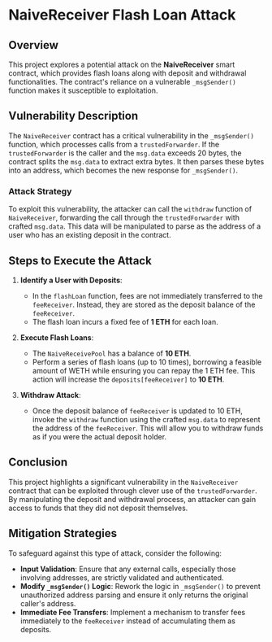 # NaiveReceiver Flash Loan Attack

## Overview

This project explores a potential attack on the **NaiveReceiver** smart contract, which provides flash loans along with deposit and withdrawal functionalities. The contract's reliance on a vulnerable `_msgSender()` function makes it susceptible to exploitation.

## Vulnerability Description

The `NaiveReceiver` contract has a critical vulnerability in the `_msgSender()` function, which processes calls from a `trustedForwarder`. If the `trustedForwarder` is the caller and the `msg.data` exceeds 20 bytes, the contract splits the `msg.data` to extract extra bytes. It then parses these bytes into an address, which becomes the new response for `_msgSender()`.

### Attack Strategy

To exploit this vulnerability, the attacker can call the `withdraw` function of `NaiveReceiver`, forwarding the call through the `trustedForwarder` with crafted `msg.data`. This data will be manipulated to parse as the address of a user who has an existing deposit in the contract.

## Steps to Execute the Attack

1. **Identify a User with Deposits**: 
   - In the `flashLoan` function, fees are not immediately transferred to the `feeReceiver`. Instead, they are stored as the deposit balance of the `feeReceiver`. 
   - The flash loan incurs a fixed fee of **1 ETH** for each loan.

2. **Execute Flash Loans**:
   - The `NaiveReceivePool` has a balance of **10 ETH**.
   - Perform a series of flash loans (up to 10 times), borrowing a feasible amount of WETH while ensuring you can repay the 1 ETH fee. This action will increase the `deposits[feeReceiver]` to **10 ETH**.

3. **Withdraw Attack**:
   - Once the deposit balance of `feeReceiver` is updated to 10 ETH, invoke the `withdraw` function using the crafted `msg.data` to represent the address of the `feeReceiver`. This will allow you to withdraw funds as if you were the actual deposit holder.

## Conclusion

This project highlights a significant vulnerability in the `NaiveReceiver` contract that can be exploited through clever use of the `trustedForwarder`. By manipulating the deposit and withdrawal process, an attacker can gain access to funds that they did not deposit themselves.

## Mitigation Strategies

To safeguard against this type of attack, consider the following:

- **Input Validation**: Ensure that any external calls, especially those involving addresses, are strictly validated and authenticated.
- **Modify `_msgSender()` Logic**: Rework the logic in `_msgSender()` to prevent unauthorized address parsing and ensure it only returns the original caller's address.
- **Immediate Fee Transfers**: Implement a mechanism to transfer fees immediately to the `feeReceiver` instead of accumulating them as deposits.

